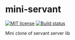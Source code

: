 # mini-servant

[![MIT license](https://img.shields.io/badge/license-MIT-blue.svg)](LICENSE)
[![Build status](https://img.shields.io/travis/epicallan/mini-servant.svg?logo=travis)](https://travis-ci.org/epicallan/mini-servant)

Mini clone of servant server lib

